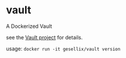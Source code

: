 # vault
A Dockerized Vault

see the [Vault project](https://www.vaultproject.io/) for details.

usage: `docker run -it gesellix/vault version`

